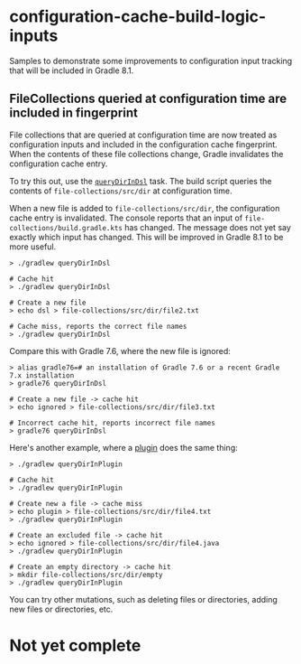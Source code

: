 # configuration-cache-build-logic-inputs

Samples to demonstrate some improvements to configuration input tracking that will be included in Gradle 8.1.

## FileCollections queried at configuration time are included in fingerprint

File collections that are queried at configuration time are now treated as configuration inputs and included in
the configuration cache fingerprint. When the contents of these file collections change, Gradle invalidates the configuration cache
entry.

To try this out, use the [`queryDirInDsl`](file-collections/build.gradle.kts#L5) task. The build script queries the contents
of `file-collections/src/dir` at configuration time.

When a new file is added to `file-collections/src/dir`, the configuration cache entry is invalidated.
The console reports that an input of `file-collections/build.gradle.kts` has changed. The message does not yet say exactly
which input has changed. This will be improved in Gradle 8.1 to be more useful.

```shell
> ./gradlew queryDirInDsl

# Cache hit
> ./gradlew queryDirInDsl

# Create a new file
> echo dsl > file-collections/src/dir/file2.txt

# Cache miss, reports the correct file names
> ./gradlew queryDirInDsl
```

Compare this with Gradle 7.6, where the new file is ignored:

```shell
> alias gradle76=# an installation of Gradle 7.6 or a recent Gradle 7.x installation
> gradle76 queryDirInDsl

# Create a new file -> cache hit
> echo ignored > file-collections/src/dir/file3.txt

# Incorrect cache hit, reports incorrect file names
> gradle76 queryDirInDsl
```

Here's another example, where a [plugin](java-plugins/src/main/java/test/plugins/FileCollectionPlugin.java#L16) does the same thing:

```shell
> ./gradlew queryDirInPlugin

# Cache hit
> ./gradlew queryDirInPlugin

# Create new a file -> cache miss
> echo plugin > file-collections/src/dir/file4.txt
> ./gradlew queryDirInPlugin

# Create an excluded file -> cache hit
> echo ignored > file-collections/src/dir/file4.java
> ./gradlew queryDirInPlugin

# Create an empty directory -> cache hit
> mkdir file-collections/src/dir/empty
> ./gradlew queryDirInPlugin
```

You can try other mutations, such as deleting files or directories, adding new files or directories, etc.

# Not yet complete
